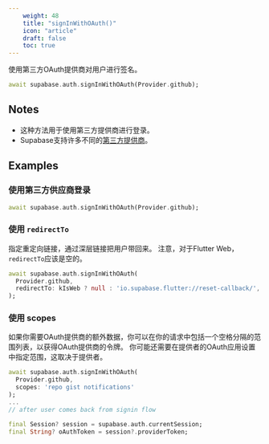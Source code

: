 ```yaml
---
    weight: 48
    title: "signInWithOAuth()"
    icon: "article"
    draft: false
    toc: true
---
```


使用第三方OAuth提供商对用户进行签名。


```dart
await supabase.auth.signInWithOAuth(Provider.github);
```






## Notes

- 这种方法用于使用第三方提供商进行登录。
- Supabase支持许多不同的[第三方提供商](https://supabase.com/docs/app/auth/auth#providers)。










## Examples

### 使用第三方供应商登录



```dart
await supabase.auth.signInWithOAuth(Provider.github);
```

### 使用 `redirectTo`

指定重定向链接，通过深层链接把用户带回来。
注意，对于Flutter Web，`redirectTo`应该是空的。


```dart
await supabase.auth.signInWithOAuth(
  Provider.github,
  redirectTo: kIsWeb ? null : 'io.supabase.flutter://reset-callback/',
);
```

### 使用 scopes

如果你需要OAuth提供商的额外数据，你可以在你的请求中包括一个空格分隔的范围列表，以获得OAuth提供商的令牌。
你可能还需要在提供者的OAuth应用设置中指定范围，这取决于提供者。


```dart
await supabase.auth.signInWithOAuth(
  Provider.github,
  scopes: 'repo gist notifications'
);
...
// after user comes back from signin flow

final Session? session = supabase.auth.currentSession;
final String? oAuthToken = session?.providerToken;
```